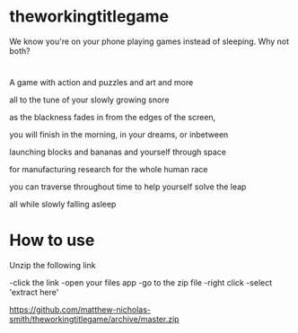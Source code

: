 # theworkingtitlegame
We know you're on your phone playing games instead of sleeping. Why not both?
#
A game with action and puzzles and art and more

all to the tune of your slowly growing snore

as the blackness fades in from the edges of the screen,

you will finish in the morning, in your dreams, or inbetween

launching blocks and bananas and yourself through space

for manufacturing research for the whole human race

you can traverse throughout time to help yourself solve the leap

all while slowly falling asleep


# How to use
Unzip the following link 

-click the link
-open your files app
-go to the zip file
-right click
-select 'extract here'

https://github.com/matthew-nicholas-smith/theworkingtitlegame/archive/master.zip
